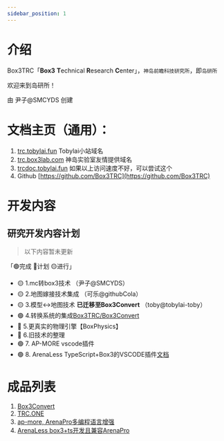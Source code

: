 ```yaml
---
sidebar_position: 1
---
```


# 介绍

Box3TRC「**Box3** **T**echnical **R**esearch **C**enter」，`神岛前瞻科技研究所`，即`岛研所`

欢迎来到岛研所！

由 尹子@SMCYDS 创建

# 文档主页（通用）：
1. [trc.tobylai.fun](https://trc.tobylai.fun) Tobylai小站域名
2. [trc.box3lab.com](https://trc.box3lab.com) 神岛实验室友情提供域名
3. [trcdoc.tobylai.fun](https://trcdoc.tobylai.fun) 如果以上访问速度不好，可以尝试这个
4. Github [https://github.com/Box3TRC](https://github.com/Box3TRC)

# 开发内容

## 研究开发内容计划
> 以下内容暂未更新

「🟢完成 🔵计划 🟡进行」
- 🟡 1.mc转box3技术 （尹子@SMCYDS）
- 🟡 2.地图嫁接技术集成 （可乐@githubCola）
- 🟡 3.模型↔️地图技术 **已迁移至Box3Convert** （toby@tobylai-toby）
- 🟢 4.转换系统的集成[Box3TRC/Box3Convert](https://github.com/Box3TRC/box3convert)
- 🔵 5.更真实的物理引擎【BoxPhysics】
- 🔵 6.旧技术的整理
- 🟢 7. AP-MORE vscode插件
- 🟢 8. ArenaLess TypeScript+Box3的VSCODE插件[文档](/docs/arenaless)

# 成品列表
1. [Box3Convert](/docs/box3convert/)
2. [TRC.ONE](https://one.trc.tobylai.fun)
3. [ap-more, ArenaPro多编程语言增强](https://marketplace.visualstudio.com/items?itemName=tobylai.arena-pro-ext-daopy)
4. [ArenaLess box3+ts开发且兼容ArenaPro](/docs/arenaless)